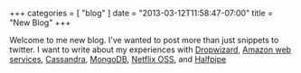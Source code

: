 +++
categories = [ "blog" ]
date = "2013-03-12T11:58:47-07:00"
title = "New Blog"
+++

Welcome to me new blog.  I've wanted to post more than just snippets to twitter.  I want to write about my experiences
with [Dropwizard](http://dropwizard.codahale.com), [Amazon web services](http://aws.amazon.com),
[Cassandra](http://cassandra.apache.org), [MongoDB](http://mongodb.org), [Netflix OSS](http://netflix.github.org),
and [Halfpipe](http://github.com/32degrees/halfpipe)
<!--more-->
